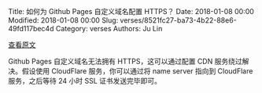Title: 如何为 Github Pages 自定义域名配置 HTTPS？
Date: 2018-01-08 00:00
Modified: 2018-01-08 00:00
Slug: verses/8521fc27-ba73-4b22-88e6-49fd117bec4d
Category: verses
Authors: Ju Lin

[查看原文](https://gist.github.com/cvan/8630f847f579f90e0c014dc5199c337b)

Github Pages 自定义域名无法拥有 HTTPS，这可以通过配置 CDN 服务绕过解决。假设使用 CloudFlare 服务，你可以通过将 name server 指向到 CloudFlare 服务，之后等待 24 小时 SSL 证书发送完毕即可。

